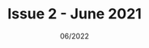 ---
issue: "2"
title: "Issue 2 - June 2021"
date: "06/2022"
file: "https://res.cloudinary.com/antonio-nardini/image/upload/v1661627667/Upton%20Times/Issue_2_Upton_June_2021_v2_A4_Web_dgazs8.pdf"
---